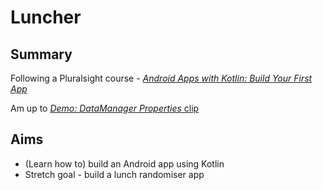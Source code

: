# Luncher

## Summary

Following a Pluralsight course - [*Android Apps with Kotlin: Build Your First App*](https://app.pluralsight.com/courses/a2bc183f-8bd2-4365-9e82-2cd7afc997ce/table-of-contents)

Am up to [*Demo: DataManager Properties* clip](https://app.pluralsight.com/player?course=android-apps-kotlin-build-first-app&author=jim-wilson&name=3fc3c604-a1f3-4f81-93e0-f5d356208250&clip=10&mode=live)

## Aims

* (Learn how to) build an Android app using Kotlin
* Stretch goal - build a lunch randomiser app